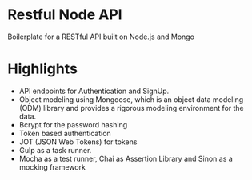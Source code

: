 # Restful Node API
Boilerplate for a RESTful API built on Node.js and Mongo

# Highlights
- API endpoints for Authentication and SignUp.
- Object modeling using Mongoose, which is an object data modeling (ODM) library and provides a rigorous modeling environment for the  data.
- Bcrypt for the password hashing
- Token based authentication
- JOT (JSON Web Tokens) for tokens
- Gulp as a task runner.
- Mocha as a test runner, Chai as Assertion Library and Sinon as a mocking framework

